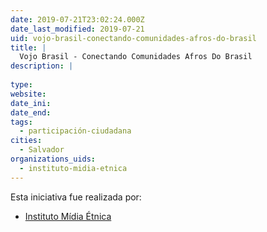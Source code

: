 ```yaml
---
date: 2019-07-21T23:02:24.000Z
date_last_modified: 2019-07-21
uid: vojo-brasil-conectando-comunidades-afros-do-brasil
title: |
  Vojo Brasil - Conectando Comunidades Afros Do Brasil
description: |
  
type: 
website: 
date_ini: 
date_end: 
tags:
  - participación-ciudadana
cities: 
  - Salvador
organizations_uids:
  - instituto-midia-etnica
---
```


Esta iniciativa fue realizada por:

- [Instituto Mídia Étnica](/organizaciones/instituto-midia-etnica)
